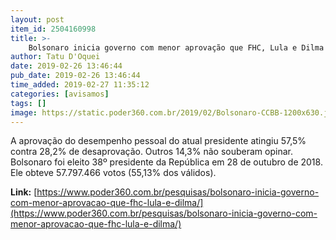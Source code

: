 ```yaml
---
layout: post
item_id: 2504160998
title: >-
    Bolsonaro inicia governo com menor aprovação que FHC, Lula e Dilma
author: Tatu D'Oquei
date: 2019-02-26 13:46:44
pub_date: 2019-02-26 13:46:44
time_added: 2019-02-27 11:35:12
categories: [avisamos]
tags: []
image: https://static.poder360.com.br/2019/02/Bolsonaro-CCBB-1200x630.jpg
---
```


A aprovação do desempenho pessoal do atual presidente atingiu 57,5% contra 28,2% de desaprovação. Outros 14,3% não souberam opinar. Bolsonaro foi eleito 38º presidente da República em 28 de outubro de 2018. Ele obteve 57.797.466 votos (55,13% dos válidos).

**Link:** [https://www.poder360.com.br/pesquisas/bolsonaro-inicia-governo-com-menor-aprovacao-que-fhc-lula-e-dilma/](https://www.poder360.com.br/pesquisas/bolsonaro-inicia-governo-com-menor-aprovacao-que-fhc-lula-e-dilma/)

